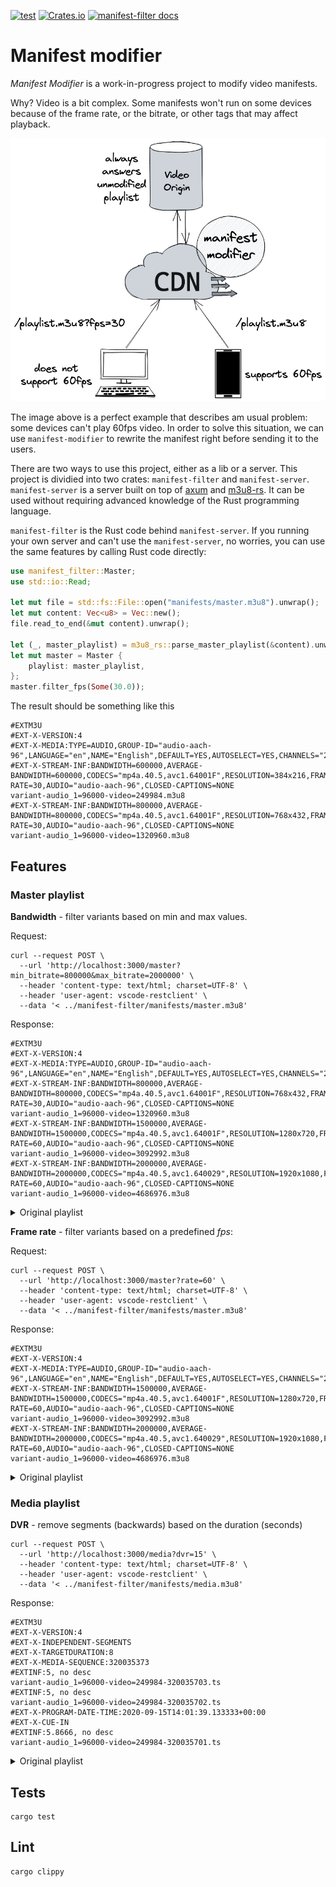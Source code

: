[![test](https://github.com/mauricioabreu/manifest-modifier/actions/workflows/CI.yml/badge.svg)](https://github.com/mauricioabreu/manifest-modifier/actions/workflows/CI.yml)
[![Crates.io](https://img.shields.io/crates/v/manifest-filter)](https://crates.io/crates/manifest-filter)
[![manifest-filter docs](https://docs.rs/manifest-filter/badge.svg)](https://docs.rs/manifest-filter)

# Manifest modifier

*Manifest Modifier* is a work-in-progress project to modify video manifests.

Why? Video is a bit complex. Some manifests won't run on some devices because of the frame rate, or the bitrate, or other tags that may affect playback.

![manifest_modifier](/assets/manifest_modifier.png)

The image above is a perfect example that describes am usual problem: some devices can't play 60fps video. In order to solve this situation, we can use `manifest-modifier` to rewrite the manifest right before sending it to the users.

There are two ways to use this project, either as a lib or a server. This project is dividied into two crates: `manifest-filter` and `manifest-server`. `manifest-server` is a server built on top of [axum](https://github.com/tokio-rs/axum) and [m3u8-rs](https://github.com/rutgersc/m3u8-rs). It can be used without requiring advanced knowledge of the Rust programming language.

`manifest-filter` is the Rust code behind `manifest-server`. If you running your own server and can't use the `manifest-server`, no worries, you can use the same features by calling Rust code directly:

```rust
use manifest_filter::Master;
use std::io::Read;

let mut file = std::fs::File::open("manifests/master.m3u8").unwrap();
let mut content: Vec<u8> = Vec::new();
file.read_to_end(&mut content).unwrap();

let (_, master_playlist) = m3u8_rs::parse_master_playlist(&content).unwrap();
let mut master = Master {
    playlist: master_playlist,
};
master.filter_fps(Some(30.0));
 ```

The result should be  something like this

```
#EXTM3U
#EXT-X-VERSION:4
#EXT-X-MEDIA:TYPE=AUDIO,GROUP-ID="audio-aach-96",LANGUAGE="en",NAME="English",DEFAULT=YES,AUTOSELECT=YES,CHANNELS="2"
#EXT-X-STREAM-INF:BANDWIDTH=600000,AVERAGE-BANDWIDTH=600000,CODECS="mp4a.40.5,avc1.64001F",RESOLUTION=384x216,FRAME-RATE=30,AUDIO="audio-aach-96",CLOSED-CAPTIONS=NONE
variant-audio_1=96000-video=249984.m3u8
#EXT-X-STREAM-INF:BANDWIDTH=800000,AVERAGE-BANDWIDTH=800000,CODECS="mp4a.40.5,avc1.64001F",RESOLUTION=768x432,FRAME-RATE=30,AUDIO="audio-aach-96",CLOSED-CAPTIONS=NONE
variant-audio_1=96000-video=1320960.m3u8
```

## Features

### Master playlist

**Bandwidth** - filter variants based on min and max values.

Request:

```
curl --request POST \
  --url 'http://localhost:3000/master?min_bitrate=800000&max_bitrate=2000000' \
  --header 'content-type: text/html; charset=UTF-8' \
  --header 'user-agent: vscode-restclient' \
  --data '< ../manifest-filter/manifests/master.m3u8'
```

Response:

```
#EXTM3U
#EXT-X-VERSION:4
#EXT-X-MEDIA:TYPE=AUDIO,GROUP-ID="audio-aach-96",LANGUAGE="en",NAME="English",DEFAULT=YES,AUTOSELECT=YES,CHANNELS="2"
#EXT-X-STREAM-INF:BANDWIDTH=800000,AVERAGE-BANDWIDTH=800000,CODECS="mp4a.40.5,avc1.64001F",RESOLUTION=768x432,FRAME-RATE=30,AUDIO="audio-aach-96",CLOSED-CAPTIONS=NONE
variant-audio_1=96000-video=1320960.m3u8
#EXT-X-STREAM-INF:BANDWIDTH=1500000,AVERAGE-BANDWIDTH=1500000,CODECS="mp4a.40.5,avc1.64001F",RESOLUTION=1280x720,FRAME-RATE=60,AUDIO="audio-aach-96",CLOSED-CAPTIONS=NONE
variant-audio_1=96000-video=3092992.m3u8
#EXT-X-STREAM-INF:BANDWIDTH=2000000,AVERAGE-BANDWIDTH=2000000,CODECS="mp4a.40.5,avc1.640029",RESOLUTION=1920x1080,FRAME-RATE=60,AUDIO="audio-aach-96",CLOSED-CAPTIONS=NONE
variant-audio_1=96000-video=4686976.m3u8
```

<details>
<summary>Original playlist</summary>

As you can see, the original playlist was slightly different:

```
#EXTM3U
#EXT-X-VERSION:4
#EXT-X-MEDIA:TYPE=AUDIO,GROUP-ID="audio-aach-96",LANGUAGE="en",NAME="English",DEFAULT=YES,AUTOSELECT=YES,CHANNELS="2"
#EXT-X-STREAM-INF:BANDWIDTH=600000,AVERAGE-BANDWIDTH=600000,CODECS="mp4a.40.5,avc1.64001F",RESOLUTION=384x216,FRAME-RATE=30,AUDIO="audio-aach-96",CLOSED-CAPTIONS=NONE
variant-audio_1=96000-video=249984.m3u8
#EXT-X-STREAM-INF:BANDWIDTH=800000,AVERAGE-BANDWIDTH=800000,CODECS="mp4a.40.5,avc1.64001F",RESOLUTION=768x432,FRAME-RATE=30,AUDIO="audio-aach-96",CLOSED-CAPTIONS=NONE
variant-audio_1=96000-video=1320960.m3u8
#EXT-X-STREAM-INF:BANDWIDTH=1500000,AVERAGE-BANDWIDTH=1500000,CODECS="mp4a.40.5,avc1.64001F",RESOLUTION=1280x720,FRAME-RATE=60,AUDIO="audio-aach-96",CLOSED-CAPTIONS=NONE
variant-audio_1=96000-video=3092992.m3u8
#EXT-X-STREAM-INF:BANDWIDTH=2000000,AVERAGE-BANDWIDTH=2000000,CODECS="mp4a.40.5,avc1.640029",RESOLUTION=1920x1080,FRAME-RATE=60,AUDIO="audio-aach-96",CLOSED-CAPTIONS=NONE
variant-audio_1=96000-video=4686976.m3u8
#EXT-X-I-FRAME-STREAM-INF:BANDWIDTH=37000,CODECS="avc1.64001F",RESOLUTION=384x216,URI="keyframes/variant-video=249984.m3u8"
#EXT-X-I-FRAME-STREAM-INF:BANDWIDTH=193000,CODECS="avc1.64001F",RESOLUTION=768x432,URI="keyframes/variant-video=1320960.m3u8"
#EXT-X-I-FRAME-STREAM-INF:BANDWIDTH=296000,CODECS="avc1.64001F",RESOLUTION=1280x720,URI="keyframes/variant-video=2029952.m3u8"
#EXT-X-I-FRAME-STREAM-INF:BANDWIDTH=684000,CODECS="avc1.640029",RESOLUTION=1920x1080,URI="keyframes/variant-video=4686976.m3u8"
```
</details>

**Frame rate** - filter variants based on a predefined *fps*:

Request:

```
curl --request POST \
  --url 'http://localhost:3000/master?rate=60' \
  --header 'content-type: text/html; charset=UTF-8' \
  --header 'user-agent: vscode-restclient' \
  --data '< ../manifest-filter/manifests/master.m3u8'
```

Response:

```
#EXTM3U
#EXT-X-VERSION:4
#EXT-X-MEDIA:TYPE=AUDIO,GROUP-ID="audio-aach-96",LANGUAGE="en",NAME="English",DEFAULT=YES,AUTOSELECT=YES,CHANNELS="2"
#EXT-X-STREAM-INF:BANDWIDTH=1500000,AVERAGE-BANDWIDTH=1500000,CODECS="mp4a.40.5,avc1.64001F",RESOLUTION=1280x720,FRAME-RATE=60,AUDIO="audio-aach-96",CLOSED-CAPTIONS=NONE
variant-audio_1=96000-video=3092992.m3u8
#EXT-X-STREAM-INF:BANDWIDTH=2000000,AVERAGE-BANDWIDTH=2000000,CODECS="mp4a.40.5,avc1.640029",RESOLUTION=1920x1080,FRAME-RATE=60,AUDIO="audio-aach-96",CLOSED-CAPTIONS=NONE
variant-audio_1=96000-video=4686976.m3u8
```

<details>
<summary>Original playlist</summary>

```
#EXTM3U
#EXT-X-VERSION:4
#EXT-X-MEDIA:TYPE=AUDIO,GROUP-ID="audio-aach-96",LANGUAGE="en",NAME="English",DEFAULT=YES,AUTOSELECT=YES,CHANNELS="2"
#EXT-X-STREAM-INF:BANDWIDTH=600000,AVERAGE-BANDWIDTH=600000,CODECS="mp4a.40.5,avc1.64001F",RESOLUTION=384x216,FRAME-RATE=30,AUDIO="audio-aach-96",CLOSED-CAPTIONS=NONE
variant-audio_1=96000-video=249984.m3u8
#EXT-X-STREAM-INF:BANDWIDTH=800000,AVERAGE-BANDWIDTH=800000,CODECS="mp4a.40.5,avc1.64001F",RESOLUTION=768x432,FRAME-RATE=30,AUDIO="audio-aach-96",CLOSED-CAPTIONS=NONE
variant-audio_1=96000-video=1320960.m3u8
#EXT-X-STREAM-INF:BANDWIDTH=1500000,AVERAGE-BANDWIDTH=1500000,CODECS="mp4a.40.5,avc1.64001F",RESOLUTION=1280x720,FRAME-RATE=60,AUDIO="audio-aach-96",CLOSED-CAPTIONS=NONE
variant-audio_1=96000-video=3092992.m3u8
#EXT-X-STREAM-INF:BANDWIDTH=2000000,AVERAGE-BANDWIDTH=2000000,CODECS="mp4a.40.5,avc1.640029",RESOLUTION=1920x1080,FRAME-RATE=60,AUDIO="audio-aach-96",CLOSED-CAPTIONS=NONE
variant-audio_1=96000-video=4686976.m3u8
#EXT-X-I-FRAME-STREAM-INF:BANDWIDTH=37000,CODECS="avc1.64001F",RESOLUTION=384x216,URI="keyframes/variant-video=249984.m3u8"
#EXT-X-I-FRAME-STREAM-INF:BANDWIDTH=193000,CODECS="avc1.64001F",RESOLUTION=768x432,URI="keyframes/variant-video=1320960.m3u8"
#EXT-X-I-FRAME-STREAM-INF:BANDWIDTH=296000,CODECS="avc1.64001F",RESOLUTION=1280x720,URI="keyframes/variant-video=2029952.m3u8"
#EXT-X-I-FRAME-STREAM-INF:BANDWIDTH=684000,CODECS="avc1.640029",RESOLUTION=1920x1080,URI="keyframes/variant-video=4686976.m3u8"
```
</details>

### Media playlist

**DVR** - remove segments (backwards) based on the duration (seconds)

```
curl --request POST \
  --url 'http://localhost:3000/media?dvr=15' \
  --header 'content-type: text/html; charset=UTF-8' \
  --header 'user-agent: vscode-restclient' \
  --data '< ../manifest-filter/manifests/media.m3u8'
```

Response:

```
#EXTM3U
#EXT-X-VERSION:4
#EXT-X-INDEPENDENT-SEGMENTS
#EXT-X-TARGETDURATION:8
#EXT-X-MEDIA-SEQUENCE:320035373
#EXTINF:5, no desc
variant-audio_1=96000-video=249984-320035703.ts
#EXTINF:5, no desc
variant-audio_1=96000-video=249984-320035702.ts
#EXT-X-PROGRAM-DATE-TIME:2020-09-15T14:01:39.133333+00:00
#EXT-X-CUE-IN
#EXTINF:5.8666, no desc
variant-audio_1=96000-video=249984-320035701.ts
```

<details>
<summary>Original playlist</summary>

```
#EXTM3U
#EXT-X-VERSION:4
#EXT-X-MEDIA-SEQUENCE:320035356
#EXT-X-INDEPENDENT-SEGMENTS
#EXT-X-TARGETDURATION:8
#EXT-X-PROGRAM-DATE-TIME:2020-09-15T13:32:55Z
#EXTINF:5, no desc
variant-audio_1=96000-video=249984-320035684.ts
#EXTINF:5, no desc
variant-audio_1=96000-video=249984-320035685.ts
#EXTINF:5, no desc
variant-audio_1=96000-video=249984-320035686.ts
#EXTINF:5, no desc
variant-audio_1=96000-video=249984-320035687.ts
#EXTINF:4.1333, no desc
variant-audio_1=96000-video=249984-320035688.ts
#EXT-X-DATERANGE:ID="4026531847",START-DATE="2020-09-15T14:00:39.133333Z",PLANNED-DURATION=60,SCTE35-OUT=0xFC3025000000000BB800FFF01405F00000077FEFFE0AF311F0FE005265C0000101010000817C918E
#EXT-X-CUE-OUT:60
#EXT-X-PROGRAM-DATE-TIME:2020-09-15T14:00:39.133333Z
#EXTINF:5.8666, no desc
variant-audio_1=96000-video=249984-320035689.ts
#EXTINF:5, no desc
variant-audio_1=96000-video=249984-320035690.ts
#EXTINF:5, no desc
variant-audio_1=96000-video=249984-320035691.ts
#EXTINF:5, no desc
variant-audio_1=96000-video=249984-320035692.ts
#EXTINF:5, no desc
variant-audio_1=96000-video=249984-320035693.ts
#EXTINF:5, no desc
variant-audio_1=96000-video=249984-320035694.ts
#EXTINF:5, no desc
variant-audio_1=96000-video=249984-320035695.ts
#EXTINF:5, no desc
variant-audio_1=96000-video=249984-320035696.ts
#EXTINF:5, no desc
variant-audio_1=96000-video=249984-320035697.ts
#EXTINF:5, no desc
variant-audio_1=96000-video=249984-320035698.ts
#EXTINF:5, no desc
variant-audio_1=96000-video=249984-320035699.ts
#EXTINF:4.1333, no desc
variant-audio_1=96000-video=249984-320035700.ts
#EXT-X-CUE-IN
#EXT-X-PROGRAM-DATE-TIME:2020-09-15T14:01:39.133333Z
#EXTINF:5.8666, no desc
variant-audio_1=96000-video=249984-320035701.ts
#EXTINF:5, no desc
variant-audio_1=96000-video=249984-320035702.ts
#EXTINF:5, no desc
variant-audio_1=96000-video=249984-320035703.ts
```
</details>

## Tests

```
cargo test
```

## Lint

```
cargo clippy
```
